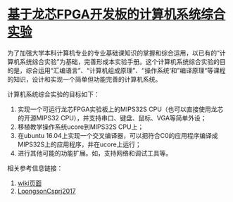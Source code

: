 # [基于龙芯FPGA开发板的计算机系统综合实验](/cpu/README.md)

为了加强大学本科计算机专业的专业基础课知识的掌握和综合运用，以已有的“计算机系统综合实验”为基础，完善形成本实验手册。这个计算机系统综合实验的目的是，综合运用“汇编语言”、“计算机组成原理”、‘’操作系统‘和”编译原理“等课程的知识，设计和实现一个简单但功能完善的计算机系统。

计算机系统综合实验的目标如下：

1. 实现一个可运行龙芯FPGA实验板上的MIPS32S CPU（也可以直接使用龙芯的开源MIPS32 CPU），并支持串口、键盘、鼠标、VGA等简单外设；
2. 移植教学操作系统ucore到MIPS32S CPU上；
3. 在ubuntu 16.04上实现一个交叉编译器，可以把符合C0的应用程序编译成MIPS32S上的应用程序，并在ucore上运行；
4. 进行其他可能的功能扩展。如，支持网络和调试工具等。

相关参考信息链接：

1. [wiki页面](http://os.cs.tsinghua.edu.cn/oscourse/project/LoongsonCsprj2018)
2. [LoongsonCsprj2017](https://github.com/xyongcn/LoongsonCsprj2017)


